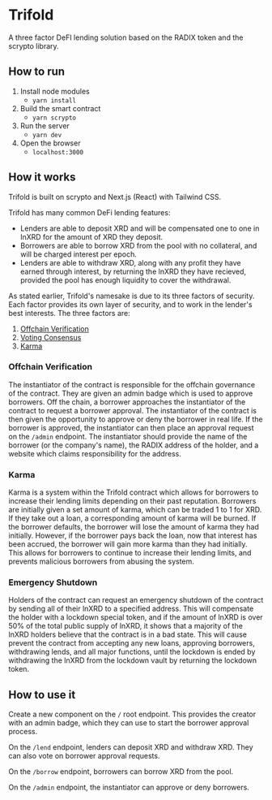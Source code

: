 # Trifold

A three factor DeFI lending solution based on the RADIX token and the scrypto library.

## How to run

1. Install node modules
   - `yarn install`
2. Build the smart contract
   - `yarn scrypto`
3. Run the server
   - `yarn dev`
4. Open the browser
   - `localhost:3000`

## How it works

Trifold is built on scrypto and Next.js (React) with Tailwind CSS.

Trifold has many common DeFi lending features:

- Lenders are able to deposit XRD and will be compensated one to one in lnXRD for the amount of XRD they deposit.
- Borrowers are able to borrow XRD from the pool with no collateral, and will be charged interest per epoch.
- Lenders are able to withdraw XRD, along with any profit they have earned through interest, by returning the lnXRD they have recieved, provided the pool has enough liquidity to cover the withdrawal.

As stated earlier, Trifold's namesake is due to its three factors of security.
Each factor provides its own layer of security, and to work in the lender's best interests. The three factors are:

1. [Offchain Verification](#offchain-verification)
2. [Voting Consensus](#voting-consensus)
3. [Karma](#karma)

### Offchain Verification

The instantiator of the contract is responsible for the offchain governance of the contract. They are given an admin badge which is used to approve borrowers. Off the chain, a borrower approaches the instantiator of the contract to request a borrower approval. The instantiator of the contract is then given the opportunity to approve or deny the borrower in real life. If the borrower is approved, the instantiator can then place an approval request on the `/admin` endpoint. The instantiator should provide the name of the borrower (or the company's name), the RADIX address of the holder, and a website which claims responsibility for the address.

### Karma

Karma is a system within the Trifold contract which allows for borrowers to increase their lending limits depending on their past reputation. Borrowers are initially given a set amount of karma, which can be traded 1 to 1 for XRD. If they take out a loan, a corresponding amount of karma will be burned. If the borrower defaults, the borrower will lose the amount of karma they had initially. However, if the borrower pays back the loan, now that interest has been accrued, the borrower will gain more karma than they had initially. This allows for borrowers to continue to increase their lending limits, and prevents malicious borrowers from abusing the system.

### Emergency Shutdown

Holders of the contract can request an emergency shutdown of the contract by sending all of their lnXRD to a specified address. This will compensate the holder with a lockdown special token, and if the amount of lnXRD is over 50% of the total public supply of lnXRD, it shows that a majority of the lnXRD holders believe that the contract is in a bad state. This will cause prevent the contract from accepting any new loans, approving borrowers, withdrawing lends, and all major functions, until the lockdown is ended by withdrawing the lnXRD from the lockdown vault by returning the lockdown token.

## How to use it

Create a new component on the `/` root endpoint. This provides the creator with an admin badge, which they can use to start the borrower approval process.

On the `/lend` endpoint, lenders can deposit XRD and withdraw XRD. They can also vote on borrower approval requests.

On the `/borrow` endpoint, borrowers can borrow XRD from the pool.

On the `/admin` endpoint, the instantiator can approve or deny borrowers.
